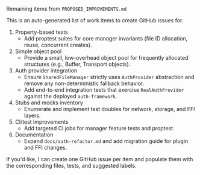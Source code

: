 Remaining items from `PROPOSED_IMPROVEMENTS.md`

This is an auto-generated list of work items to create GitHub issues for.

1. Property-based tests
   - Add proptest suites for core manager invariants (file ID allocation, reuse, concurrent creates).
2. Simple object pool
   - Provide a small, low-overhead object pool for frequently allocated structures (e.g., Buffer, Transport objects).
3. Auth provider integration
   - Ensure `SharedFileManager` strictly uses `AuthProvider` abstraction and remove any non-deterministic fallback behavior.
   - Add end-to-end integration tests that exercise `RealAuthProvider` against the deployed `auth-framework`.
4. Stubs and mocks inventory
   - Enumerate and implement test doubles for network, storage, and FFI layers.
5. CI/test improvements
   - Add targeted CI jobs for manager feature tests and proptest.
6. Documentation
   - Expand `docs/auth-refactor.md` and add migration guide for plugin and FFI changes.

If you'd like, I can create one GitHub issue per item and populate them with the corresponding files, tests, and suggested labels.
